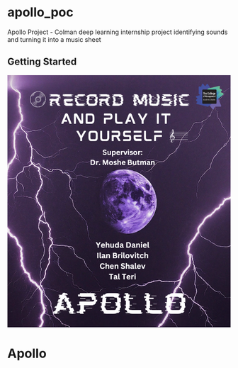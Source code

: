 # apollo_poc

Apollo Project - Colman deep learning internship project
identifying sounds and turning it into a music sheet

## Getting Started
![Poster Apollo](https://github.com/YehudaDaniel/Apollo/blob/main/Screenshot%202024-08-06%20at%2021.26.53.png?raw=true)
# Apollo
